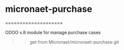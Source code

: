 # micronaet-purchase
====================

ODOO v.8 module for manage purchase cases 
>> get from Micronaet/micronaet-purchase.git
